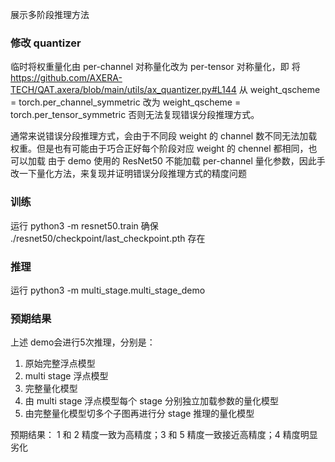 
展示多阶段推理方法

### 修改 quantizer
临时将权重量化由 per-channel 对称量化改为 per-tensor 对称量化，即
将 https://github.com/AXERA-TECH/QAT.axera/blob/main/utils/ax_quantizer.py#L144
从
weight_qscheme = torch.per_channel_symmetric
改为
weight_qscheme = torch.per_tensor_symmetric
否则无法复现错误分段推理方式。

通常来说错误分段推理方式，会由于不同段 weight 的 channel 数不同无法加载权重。但是也有可能由于巧合正好每个阶段对应 weight 的 chennel 都相同，也可以加载
由于 demo 使用的 ResNet50 不能加载 per-channel 量化参数，因此手改一下量化方法，来复现并证明错误分段推理方式的精度问题

### 训练
运行
python3 -m resnet50.train
确保 ./resnet50/checkpoint/last_checkpoint.pth 存在

### 推理
运行
python3 -m multi_stage.multi_stage_demo

### 预期结果
上述 demo会进行5次推理，分别是：

1. 原始完整浮点模型
2. multi stage 浮点模型
3. 完整量化模型
4. 由 multi stage 浮点模型每个 stage 分别独立加载参数的量化模型
5. 由完整量化模型切多个子图再进行分 stage 推理的量化模型

预期结果： 1 和 2 精度一致为高精度；3 和 5 精度一致接近高精度；4 精度明显劣化